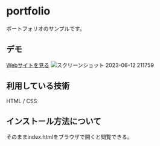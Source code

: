 portfolio
===

ポートフォリオのサンプルです。

## デモ
[Webサイトを見る](https://jp-portfolio-techis-104tive.herokuapp.com/)
![スクリーンショット 2023-06-12 211759](https://github.com/104tive/portfolio/assets/136248319/388e6688-d9af-41fe-8480-19eba69069cf)

## 利用している技術
HTML / CSS

## インストール方法について
そのままindex.htmlをブラウザで開くと閲覧できる。
